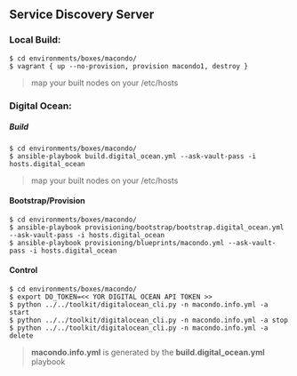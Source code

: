 ## Service Discovery Server

### Local Build:

```
$ cd environments/boxes/macondo/
$ vagrant { up --no-provision, provision macondo1, destroy }
```
> map your built nodes on your /etc/hosts

### Digital Ocean:
##### Build

```
$ cd environments/boxes/macondo/
$ ansible-playbook build.digital_ocean.yml --ask-vault-pass -i hosts.digital_ocean
```
> map your built nodes on your /etc/hosts

#### Bootstrap/Provision

```
$ cd environments/boxes/macondo/
$ ansible-playbook provisioning/bootstrap/bootstrap.digital_ocean.yml --ask-vault-pass -i hosts.digital_ocean
$ ansible-playbook provisioning/blueprints/macondo.yml --ask-vault-pass -i hosts.digital_ocean
```

#### Control

```
$ cd environments/boxes/macondo/
$ export DO_TOKEN=<< YOR DIGITAL OCEAN API TOKEN >>
$ python ../../toolkit/digitalocean_cli.py -n macondo.info.yml -a start
$ python ../../toolkit/digitalocean_cli.py -n macondo.info.yml -a stop
$ python ../../toolkit/digitalocean_cli.py -n macondo.info.yml -a delete
```
> **macondo.info.yml** is generated by the **build.digital_ocean.yml** playbook